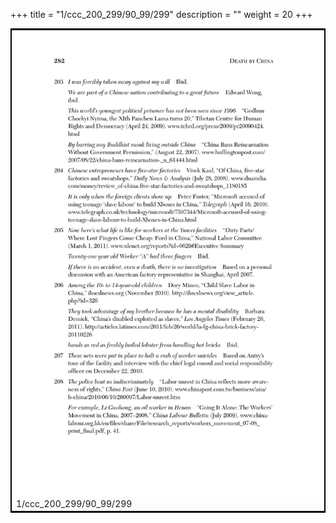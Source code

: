 +++
title = "1/ccc_200_299/90_99/299"
description = ""
weight = 20
+++

<table style="border:2px solid black;max-width:800px;max-height:800px;" 
><tr><td><img class="center-fit-jpg"
src="/jpg_/out_jpg_dbc_299.jpg"  >1/ccc_200_299/90_99/299</img></td></tr></table>